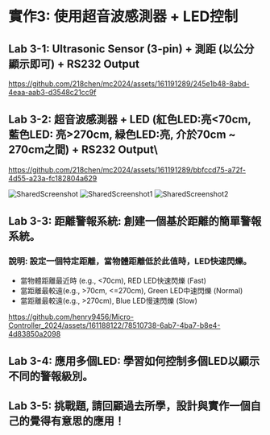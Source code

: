 #  實作3: 使用超音波感測器 + LED控制

## Lab 3-1: Ultrasonic Sensor (3-pin) + 測距 (以公分顯示即可) + RS232 Output


https://github.com/218chen/mc2024/assets/161191289/245e1b48-8abd-4eaa-aab3-d3548c21cc9f


## Lab 3-2: 超音波感測器 + LED (紅色LED:亮<70cm, 藍色LED: 亮>270cm, 緑色LED:亮, 介於70cm ~ 270cm之間) + RS232 Output\


https://github.com/218chen/mc2024/assets/161191289/bbfccd75-a72f-4d55-a23a-fc182804a629


![SharedScreenshot](https://github.com/218chen/mc2024/assets/161191289/3db461c1-f6bc-4552-9c8a-d109a393c716)
![SharedScreenshot1](https://github.com/218chen/mc2024/assets/161191289/930b4b79-6424-4c2b-a517-4ae71cbbc5e6)
![SharedScreenshot2](https://github.com/218chen/mc2024/assets/161191289/63c0c46b-c8a2-4ce9-a5f2-cdc3597d7176)


## Lab 3-3: 距離警報系統: 創建一個基於距離的簡單警報系統。
### 說明: 設定一個特定距離，當物體距離低於此值時，LED快速閃爍。
* 當物體距離最近時 (e.g., <70cm), RED LED快速閃爍 (Fast)
* 當距離最較遠(e.g., >70cm, <=270cm), Green LED中速閃爍 (Normal)
* 當距離最較遠(e.g., >270cm), Blue LED慢速閃爍 (Slow)


https://github.com/henry9456/Micro-Controller_2024/assets/161188122/78510738-6ab7-4ba7-b8e4-4d83850a2098




## Lab 3-4: 應用多個LED: 學習如何控制多個LED以顯示不同的警報級別。

## Lab 3-5: 挑戰題, 請回顧過去所學，設計與實作一個自己的覺得有意思的應用！
